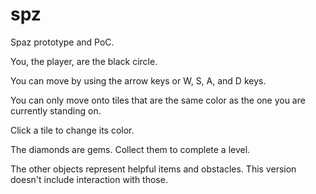 spz
===

Spaz prototype and PoC.

You, the player, are the black circle. 

You can move by using the arrow keys or W, S, A, and D keys.

You can only move onto tiles that are the same color as the one you are currently standing on.

Click a tile to change its color.

The diamonds are gems. Collect them to complete a level.

The other objects represent helpful items and obstacles. This version doesn't include interaction with those.
